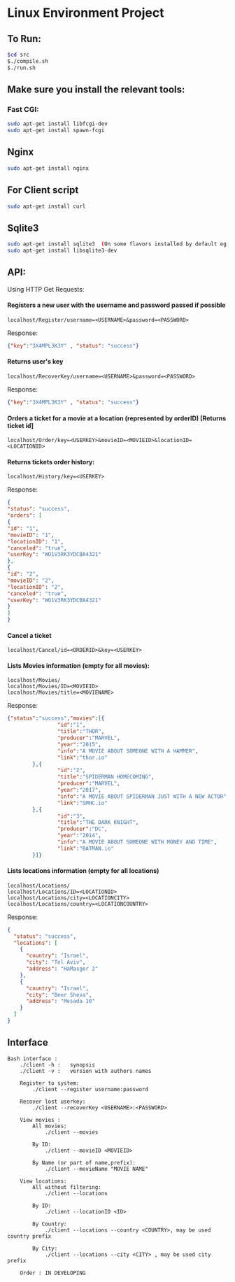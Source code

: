 # Linux Environment Project
## To Run:
```bash
$cd src
$./compile.sh
$./run.sh
```
## Make sure you install the relevant tools:

### Fast CGI:
```bash
sudo apt-get install libfcgi-dev
sudo apt-get install spawn-fcgi
```

## Nginx
```bash
sudo apt-get install nginx
```

## For Client script
```bash
sudo apt-get install curl
```

## Sqlite3
```bash
sudo apt-get install sqlite3  (On some flavors installed by default eg; Ubuntu 16.04)
sudo apt-get install libsqlite3-dev
```



## API:

Using HTTP Get Requests:

#### Registers a new user with the username and password passed if possible
```browser
localhost/Register/username=<USERNAME>&password=<PASSWORD>
```
Response:
```json
{"key":"3X4MPL3K3Y" , "status": "success"}
```

#### Returns user's key
```browser
localhost/RecoverKey/username=<USERNAME>&password=<PASSWORD>
```

Response:
```json
{"key":"3X4MPL3K3Y" , "status": "success"}
```

#### Orders a ticket for a movie at a location (represented by orderID) [Returns ticket id]
```browser
localhost/Order/key=<USERKEY>&movieID=<MOVIEID>&locationID=<LOCATIONID>
```



#### Returns tickets order history:
```browser
localhost/History/key=<USERKEY>
```

Response:
```json
{
"status": "success",
"orders": [
{
"id": "1",
"movieID": "1",
"locationID": "1",
"canceled": "true",
"userKey": "WO1V3RK3YDCBA4321"
},
{
"id": "2",
"movieID": "2",
"locationID": "2",
"canceled": "true",
"userKey": "WO1V3RK3YDCBA4321"
}
]
}
```
#### Cancel a ticket

```browser
localhost/Cancel/id=<ORDERID>&key=<USERKEY>
```

#### Lists Movies information (empty for all movies):

```browser
localhost/Movies/
localhost/Movies/ID=<MOVIEID>
localhost/Movies/title=<MOVIENAME>

```
Response:
```json
{"status":"success","movies":[{
                "id":"1",
                "title":"THOR",
                "producer":"MARVEL",
                "year":"2015",
                "info":"A MOVIE ABOUT SOMEONE WITH A HAMMER",
                "link":"thor.io"
        },{
                "id":"2",
                "title":"SPIDERMAN HOMECOMING",
                "producer":"MARVEL",
                "year":"2017",
                "info":"A MOVIE ABOUT SPIDERMAN JUST WITH A NEW ACTOR",
                "link":"SMHC.io"
        },{
                "id":"3",
                "title":"THE DARK KNIGHT",
                "producer":"DC",
                "year":"2014",
                "info":"A MOVIE ABOUT SOMEONE WITH MONEY AND TIME",
                "link":"BATMAN.io"
        }]}
```

#### Lists locations information (empty for all locations)
```browser
localhost/Locations/
localhost/Locations/ID=<LOCATIONID>
localhost/Locations/city=<LOCATIONCITY>
localhost/Locations/country=<LOCATIONCOUNTRY>
```

Response:
```json
{
  "status": "success",
  "locations": [
    {
      "country": "Israel",
      "city": "Tel Aviv",
      "address": "HaMasger 2"
    },
    {
      "country": "Israel",
      "city": "Beer Sheva",
      "address": "Mesada 10"
    }
  ]
}
```
## Interface
```browser
Bash interface :
	./client -h :	synopsis
	./client -v :	version with authors names
	
	Register to system:
		./client --register username:password
	
	Recover lost userkey:
		./client --recoverKey <USERNAME>:<PASSWORD>
	
	View movies :
		All movies:
			./client --movies
	
		By ID:
			./client --movieID <MOVIEID>
		
		By Name (or part of name,prefix):
			./client --movieName "MOVIE NAME"
			
	View locations:
		All without filtering:
			./client --locations
		
		By ID:
			./client --locationID <ID>
		
		By Country:
			./client --locations --country <COUNTRY>, may be used country prefix
		
		By City:
			./client --locations --city <CITY> , may be used city prefix
      
    Order : IN DEVELOPING
```
